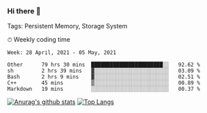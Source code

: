 ### Hi there 👋

Tags: Persistent Memory, Storage System

<!--

[![Anurag's github stats](https://github-readme-stats.vercel.app/api?username=wwyf)](https://github.com/anuraghazra/github-readme-stats)

[![Anurag's github stats](https://github-readme-stats.vercel.app/api?username=wwyf&count_private=true)](https://github.com/anuraghazra/github-readme-stats)


[![Top Langs](https://github-readme-stats.vercel.app/api/top-langs/?username=wwyf&count_private=true&&hide=jupyter%20notebook,html)](https://github.com/anuraghazra/github-readme-stats)



-->


⏱ Weekly coding time

<!--START_SECTION:waka-->
```text
Week: 28 April, 2021 - 05 May, 2021

Other      79 hrs 30 mins  ███████████████████████░░   92.62 % 
sh         2 hrs 39 mins   ▓░░░░░░░░░░░░░░░░░░░░░░░░   03.09 % 
Bash       2 hrs 9 mins    ▓░░░░░░░░░░░░░░░░░░░░░░░░   02.51 % 
C++        45 mins         ▒░░░░░░░░░░░░░░░░░░░░░░░░   00.89 % 
Markdown   19 mins         ░░░░░░░░░░░░░░░░░░░░░░░░░   00.37 % 
```
<!--END_SECTION:waka-->



[![Anurag's github stats](https://github-readme-stats.vercel.app/api?username=wwyf&count_private=true&show_icons=true&hide_border=true)](https://github.com/anuraghazra/github-readme-stats) [![Top Langs](https://github-readme-stats.vercel.app/api/top-langs/?username=wwyf&count_private=true&hide=jupyter%20notebook,html,OpenEdge%20ABL&langs_count=10&layout=compact&hide_border=true)](https://github.com/anuraghazra/github-readme-stats)

<!--

[![willianrod's wakatime stats](https://github-readme-stats.vercel.app/api/wakatime?username=wwyf)](https://github.com/anuraghazra/github-readme-stats)


-->
